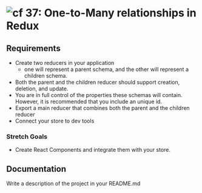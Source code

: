 ![cf](http://i.imgur.com/7v5ASc8.png) 37: One-to-Many relationships in Redux
===

## Requirements  
* Create two reducers in your application
  * one will represent a parent schema, and the other will represent a children schema.
* Both the parent and the children reducer should support creation, deletion, and update.
* You are in full control of the properties these schemas will contain. However, it is recommended that you include an unique id.
* Export a main reducer that combines both the parent and the children reducer
* Connect your store to dev tools

### Stretch Goals
* Create React Components and integrate them with your store.

## Documentation  
Write a description of the project in your README.md
